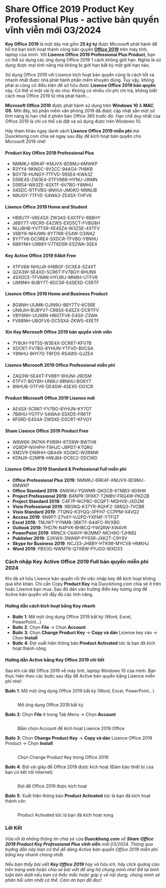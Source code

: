 # Share Office 2019 Product Key Professional Plus - active bản quyền vĩnh viễn mới 03/2024

**Key Office 2019** là một dãy mã gồm **25 ký tự** được Microsoft phát hành để hỗ trợ bạn kích hoạt thành công bản quyền [**Office 2019**](https://duockhong.com/microsoft-office-2019/) trên máy tính, laptop của mình. Với **Lisence Office 2019 Professional Plus Product**, bạn có thể sử dụng các ứng dụng Office 2019 1 cách không giới hạn. Nghĩa là sử dụng được mọi tính năng mà không bị giới hạn bất kỳ một giới hạn nào.

Sử dụng Office 2019 với Lisence kích hoạt bản quyền cũng là cách tốt và nhanh nhất được nhà phát hành phần mềm khuyên dùng. Tuy vậy, không phải ai cũng có điều kiện để sở hữu được **Lisence Office 2019 bản quyền** này. Có thể vì một vài lý do như: Không có nhiều chi phí chi trả, không biết cách mua Office 2019 từ nhà phát hành…

**Microsoft Office 2019** được phát hành sử dụng trên **Windows 10** & **MAC OS**. Mới đây, bộ phần mềm văn phòng 2019 đã được cập nhật sẵn một số tính năng bị hạn chế ở phiên bản Office 365 trước đó. Hạn chế duy nhất của Office 2019 là chỉ có thể cài đặt và sử dụng được trên Windows 10.

Hãy tham khảo ngay danh sách **Lisence Office 2019 miễn phí** mà Duockhong.com chia sẻ ngay sau đây để kích hoạt bản quyền cho Microsoft 2019 nhé!

#### **Product Key Office 2019 Professional Plus**

* NMMKJ-6RK4F-KMJVX-8D9MJ–6MWKP
* R3YY4-9KNGC-9V2CC-944G4-7H8KB
* BGY78-HUNGY-7TFVD-5RSE4-KWA3Z
* D5RE4S-ZW3E4-XTFV6B8-HYNU-J9IMN
* D5RS4-WA3ZE-4SXTF-6V7BG-Y8MHU
* X4SDC-RTFVBG-8NHUI-JM0KO-M9NUB
* N9UGY-7TFVE-S4WA3-ZE4SX-THFV6

#### **Lisence Office 2019 Home and Student**

* HB8UTF-V6E4SX-ZW3AS-E4XTFV-6B8HY
* J8BY7T-V6CR5-E4ZWS-EXD5CT-FVBG8H
* NUJ8HB-YV7T5R-XE4SZA-W3ZSE-4XTFV
* V6BY8-NHU9IN-8YT76R-E54W-O3WAZ
* 8Y7TV6-DC5RE4-SXDCR-TFVBG-Y8NHU
* 6B8YNH-U9B8Y-V7T6D5R-ESZWA-3SE4

#### **Key Active Office 2019 64bit Free**

* XTFV68-NHUJ9-IH8BGF-DCXE4-SZ4XT
* QZA3W-SE4XD-5CR6T-FV7BGY-8HUN9
* 4SXDCE-TFV68N-HYU9IJ-MN8H-UTFV6
* IJM9NH-8UBY7T-6DC5R-E4SEXD-C5RTF

#### **Lisence Office 2019 Home and Business Product**

* BG8NH-UIJMK-OJIN9U-B8Y7TV-6C5RE
* UN9JIH-8UBYV7-CR65X-E4SZX-DCRTFV
* VBY8NH-UIJ98N-HBGTFV6-E4SX-Z3WA
* FV68NH-UBGFV6-DC5SX4-ZKWS-4XETF

#### **Xin Key Microsoft Office 2019 bản quyền vĩnh viễn**

* 7Y8UH-Y6T5S-W3E4X-DCR6T-KFV7B
* XDCRT-FV7BG-8YHUN-YTFVD-BVCSA
* Y8NHU-9HY7G-T6FD5-RS4WS-GJZE4

#### **Lisence Microsoft 2019 Office Professional miễn phí**

* ZAQ3W-SE4XT-FV6BY-8HUNI-J9DSM
* 6TFV7-BGY8H-UN9IJ-98NHU-BGKY7
* 8NHUB-GTFV6-DE4SW-4SEX5-DG1CR

#### **Product Microsoft Office 2019 Lisence mới**

* AE4SX-5CR6T-FV7BG-8YHUN-KY7GT
* 7B8HU-YGTFV-54WA4-ESXD5-FR6TF
* 6F5RD-E4S4A-ZWSXE-D5CRT-KFVGY

#### **Share Lisence Office 2019 Product Free**

* W8W6K-3N7KK-PXB9H-8TD8W-BWTH9
* VQ9DP-NVHPH-T9HJC-J9PDT-KTQRG
* XM2V9-DN9HH-QB449-XDGKC-W2RMW
* KDNJ9-G2MPB-HWJB4-DC6C2-DDCWD

#### **Lisence Office 2019 Standard & Professional Full miễn phí**

* **Office Professional Plus 2019**: NMMKJ-6RK4F-KMJVX-8D9MJ-6MWKP
* **Office Standard 2019**: 6NWWJ-YQWMR-QKGCB-6TMB3-9D9HK
* **Project Professional 2019**: B4NPR-3FKK7-T2MBV-FRQ4W-PKD2B
* **Project Standard 2019**: C4F7P-NCP8C-6CQPT-MQHV9-JXD2M
* **Visio Professional 2019**: 9BGNQ-K37YR-RQHF2-38RQ3-7VCBB
* **Visio Standard 2019**: 7TQNQ-K3YQQ-3PFH7-CCPPM-X4VQ2
* **Access 2019**: 9N9PT-27V4Y-VJ2PD-YXFMF-YTFQT
* **Excel 2019**: TMJWT-YYNMB-3BKTF-644FC-RVXBD
* **Outlook 2019**: 7HD7K-N4PVK-BHBCQ-YWQRW-XW4VK
* **PowerPoint 2019**: RRNCX-C64HY-W2MM7-MCH9G-TJHMQ
* **Publisher 2019**: G2KWX-3NW6P-PY93R-JXK2T-C9Y9V
* **Skype for Business 2019**: NCJ33-JHBBY-HTK98-MYCV8-HMKHJ
* **Word 2019**: PBX3G-NWMT6-Q7XBW-PYJGG-WXD33

### **Cách nhập Key Active Office 2019 Full bản quyền miễn phí 2024**

Khi đã sở hữu Lisence bản quyền rồi thì việc nhập key để kích hoạt không quá khó khăn. Chỉ cần Copy **Product Key** mà Duockhong.com chia sẻ ở trên hoặc Lisence bạn mua. Sau đó dán vào trường điền key tương ứng để Active bản quyền với đầy đủ các tính năng.

#### **Hướng dẫn cách kích hoạt bằng Key nhanh**

* **Bước 1**: Mở một ứng dụng Office 2019 bất kỳ (Word, Excel, PowerPoint…)
* **Bước 2**: Chọn **File** → Chọn **Account**
* **Bước 3**: Chọn **Change Product Key** → **Copy và dán** License key vào → Chọn **Install**
* **Bước 4**: Đợi xuất hiện thông báo **Product Activated** tức là bạn đã kích hoạt thành công

#### **Hướng dẫn Active bằng Key Office 2019 chi tiết**

Sau khi cài đặt Office 2019 về máy tính, laptop Windows 10 của mình. Bạn thực hiện theo các bước sau đây để Active bản quyền bằng Lisence miễn phí nhé!

**Bước 1**: Mở một ứng dụng Office 2019 bất kỳ (Word, Excel, PowerPoint…)

<figure><img src="https://datas.quyit.id.vn/gitbook/blogs/hoi-dap/active-bang-key-office-2019-moi.jpg" alt=""><figcaption><p>Mở ứng dụng Office 2019 bất kỳ</p></figcaption></figure>

**Bước 2**: Chọn **File** ở trong Tab Menu → Chọn **Account**

<figure><img src="https://datas.quyit.id.vn/gitbook/blogs/hoi-dap/active-bang-key-office-2019-moi-1.jpg" alt=""><figcaption><p>Bấm chọn Account để kích hoạt Lisence 2019 Office</p></figcaption></figure>

**Bước 3**: Chọn **Change Product Key** → **Copy và dán** Lisence Office 2019 Product → Chọn **Install**

<figure><img src="https://datas.quyit.id.vn/gitbook/blogs/hoi-dap/active-bang-key-office-2019-moi-2.jpg" alt=""><figcaption><p>Chọn Change Product Key trong Office 2019</p></figcaption></figure>

**Bước 4**: Đợi vài giây để Office 2019 được kích hoạt (Đảm bảo thiết bị của bạn có kết nối Internet)

<figure><img src="https://datas.quyit.id.vn/gitbook/blogs/hoi-dap/active-bang-key-office-2019-moi-3.jpg" alt=""><figcaption><p>Đợi để Office 2019 được kích hoạt</p></figcaption></figure>

**Bước 5**: Xuất hiện thông báo **Product Activated** tức là bạn đã kích hoạt thành côn

<figure><img src="https://datas.quyit.id.vn/gitbook/blogs/hoi-dap/active-bang-key-office-2019-moi-4.jpg" alt=""><figcaption><p>Product Activated tức là bạn đã kích hoạt xong</p></figcaption></figure>

### **Lời Kết**

_Vừa rồi là những thông tin chia sẻ của **Duockhong.com** về **Share Office 2019 Product Key Professional Plus vĩnh viễn** mới 03/2024. Thông qua hướng dẫn này bạn có thể dễ dàng Active bản quyền Office 2019 miễn phí bằng key nhanh chóng nhất._

_Nếu bạn thấy bài viết **Key Office 2019** hay và hữu ích, hãy click quảng cáo trên trang web hoặc chia sẻ bài viết để ủng hộ chúng mình nhé! Để lại bình luận bên dưới nếu bạn có thắc mắc hoặc góp ý về nội dung, chúng mình sẽ phản hồi sớm nhất có thể. Cám ơn bạn đã đọc!_
